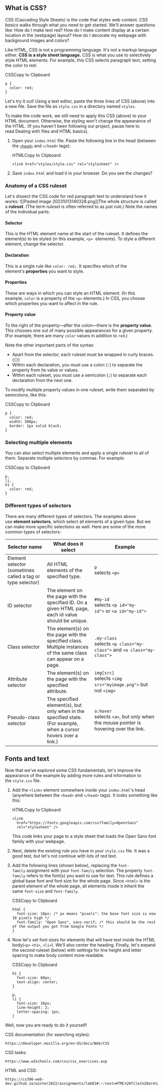 ## What is CSS?

CSS (Cascading Style Sheets) is the code that styles web content. _CSS basics_ walks through what you need to get started. We'll answer questions like: How do I make text red? How do I make content display at a certain location in the (webpage) layout? How do I decorate my webpage with background images and colors?

Like HTML, CSS is not a programming language. It's not a markup language either. **CSS is a style sheet language.** CSS is what you use to selectively style HTML elements. For example, this CSS selects paragraph text, setting the color to red:

CSSCopy to Clipboard

```
p {
  color: red;
}
```

Let's try it out! Using a text editor, paste the three lines of CSS (above) into a new file. Save the file as `style.css` in a directory named `styles`.

To make the code work, we still need to apply this CSS (above) to your HTML document. Otherwise, the styling won't change the appearance of the HTML. (If you haven't been following our project, pause here to read Dealing with files and HTML basics).

1. Open your `index.html` file. Paste the following line in the head (between the [`<head>`](https://developer.mozilla.org/en-US/docs/Web/HTML/Element/head) and `</head>` tags):
    
    HTMLCopy to Clipboard
    
    ```
    <link href="styles/style.css" rel="stylesheet" />
    ```
    
2. Save `index.html` and load it in your browser. Do you see the changes?


### Anatomy of a CSS ruleset

Let's dissect the CSS code for red paragraph text to understand how it works:
![[Pasted image 20231013140328.png]]The whole structure is called a **ruleset**. (The term _ruleset_ is often referred to as just _rule_.) Note the names of the individual parts:

#### Selector
This is the HTML element name at the start of the ruleset. It defines the element(s) to be styled (in this example, `<p>`  elements). To style a different element, change the selector.

#### Declaration

This is a single rule like `color: red;`. It specifies which of the element's **properties** you want to style.

#### Properties

These are ways in which you can style an HTML element. (In this example, `color` is a property of the `<p>` elements.) In CSS, you choose which properties you want to affect in the rule.

#### Property value

To the right of the property—after the colon—there is the **property value**. This chooses one out of many possible appearances for a given property. (For example, there are many `color` values in addition to `red`.)

Note the other important parts of the syntax:

- Apart from the selector, each ruleset must be wrapped in curly braces. (`{}`)
- Within each declaration, you must use a colon (`:`) to separate the property from its value or values.
- Within each ruleset, you must use a semicolon (`;`) to separate each declaration from the next one.

To modify multiple property values in one ruleset, write them separated by semicolons, like this:

CSSCopy to Clipboard

```
p {
  color: red;
  width: 500px;
  border: 1px solid black;
}
```

### Selecting multiple elements

You can also select multiple elements and apply a single ruleset to all of them. Separate multiple selectors by commas. For example:

CSSCopy to Clipboard

```
p,
li,
h1 {
  color: red;
}
```
### Different types of selectors

There are many different types of selectors. The examples above use **element selectors**, which select all elements of a given type. But we can make more specific selections as well. Here are some of the more common types of selectors:

|Selector name|What does it select|Example|
|---|---|---|
|Element selector (sometimes called a tag or type selector)|All HTML elements of the specified type.|`p`  <br>selects `<p>`|
|ID selector|The element on the page with the specified ID. On a given HTML page, each id value should be unique.|`#my-id`  <br>selects `<p id="my-id">` or `<a id="my-id">`|
|Class selector|The element(s) on the page with the specified class. Multiple instances of the same class can appear on a page.|`.my-class`  <br>selects `<p class="my-class">` and `<a class="my-class">`|
|Attribute selector|The element(s) on the page with the specified attribute.|`img[src]`  <br>selects `<img src="myimage.png">` but not `<img>`|
|Pseudo-class selector|The specified element(s), but only when in the specified state. (For example, when a cursor hovers over a link.)|`a:hover`  <br>selects `<a>`, but only when the mouse pointer is hovering over the link.|

## Fonts and text

Now that we've explored some CSS fundamentals, let's improve the appearance of the example by adding more rules and information to the `style.css` file.

1. Add the `<link>` element somewhere inside your `index.html`'s head (anywhere between the `<head>` and `</head>` tags). It looks something like this:
    
    HTMLCopy to Clipboard
    
    ```
    <link
      href="https://fonts.googleapis.com/css?family=Open+Sans"
      rel="stylesheet" />
    ```
    
    This code links your page to a style sheet that loads the Open Sans font family with your webpage.
2. Next, delete the existing rule you have in your `style.css` file. It was a good test, but let's not continue with lots of red text.
3. Add the following lines (shown below), replacing the `font-family` assignment with your `font-family` selection. The property `font-family` refers to the font(s) you want to use for text. This rule defines a global base font and font size for the whole page. Since `<html>` is the parent element of the whole page, all elements inside it inherit the same `font-size` and `font-family`.
    
    CSSCopy to Clipboard
    
    ```
    html {
      font-size: 10px; /* px means "pixels": the base font size is now 10 pixels high */
      font-family: "Open Sans", sans-serif; /* this should be the rest of the output you got from Google Fonts */
    }
    ```

4. Now let's set font sizes for elements that will have text inside the HTML body(`<p>` `<h1>`, `<li>`). We'll also center the heading. Finally, let's expand the second ruleset (below) with settings for line height and letter spacing to make body content more readable.
    
    CSSCopy to Clipboard
    
    ```
    h1 {
      font-size: 60px;
      text-align: center;
    }
    
    p,
    li {
      font-size: 16px;
      line-height: 2;
      letter-spacing: 1px;
    }
    ```

Well, now you are ready to do it yourself!

CSS documentation (for searching styles):
```
https://developer.mozilla.org/en-US/docs/Web/CSS 
```

CSS tasks:
``` 
https://www.w3schools.com/css/css_exercises.asp
```

HTML and CSS:
``` 
https://cs396-web-dev.github.io/winter2022/assignments/lab01#:~:text=HTML%20files%20are%20for%20presenting,setting%20a%20various%20style%20properties 
```
